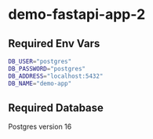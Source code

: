 # demo-fastapi-app-2

## Required Env Vars

```bash
DB_USER="postgres"
DB_PASSWORD="postgres"
DB_ADDRESS="localhost:5432"
DB_NAME="demo-app"
```

## Required Database

Postgres version 16
